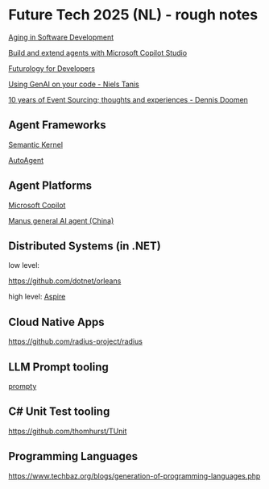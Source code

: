 # Future Tech 2025 (NL) - rough notes

[Aging in Software Development](
https://wildermuth.com/en/)

[Build and extend agents with Microsoft Copilot Studio](./Microsoft-Copilot-Studio/README.md)

[Futurology for Developers](./futurology-for-developers/README.md)

[Using GenAI on your code - Niels Tanis](./genai-on-your-code/README.md)

[10 years of Event Sourcing; thoughts and experiences - Dennis Doomen](./event-sourcing/README.md)


## Agent Frameworks

[Semantic Kernel](https://github.com/microsoft/semantic-kernel)

[AutoAgent](https://www.marktechpost.com/2025/03/07/autoagent-a-fully-automated-and-highly-self-developing-framework-that-enables-users-to-create-and-deploy-llm-agents-through-natural-language-alone/)

## Agent Platforms

[Microsoft Copilot](https://adoption.microsoft.com/en-us/microsoft-ai-tour-resources/copilot-studio/)

[Manus general AI agent (China)](https://www.technologyreview.com/2025/03/11/1113133/manus-ai-review/)

## Distributed Systems (in .NET)

low level:

https://github.com/dotnet/orleans

high level: [Aspire](https://learn.microsoft.com/en-us/dotnet/aspire/get-started/aspire-overview)

## Cloud Native Apps
https://github.com/radius-project/radius

## LLM Prompt tooling

[prompty](https://github.com/microsoft/prompty)

## C# Unit Test tooling

https://github.com/thomhurst/TUnit

## Programming Languages

https://www.techbaz.org/blogs/generation-of-programming-languages.php

